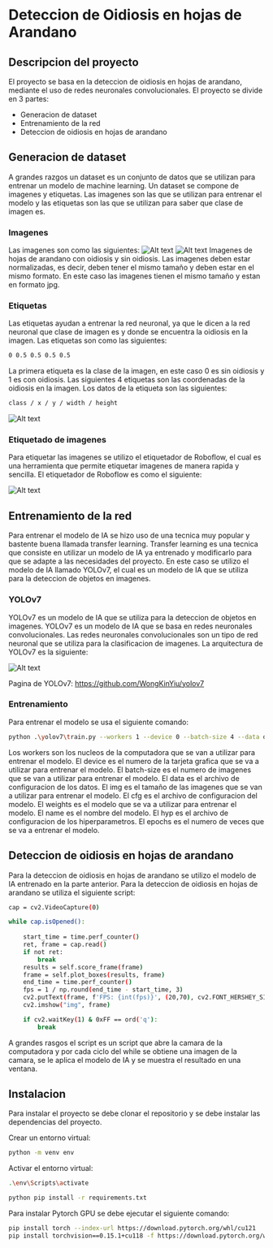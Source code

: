 # Deteccion de Oidiosis en hojas de Arandano

## Descripcion del proyecto
El proyecto se basa en la deteccion de oidiosis en hojas de arandano, mediante el uso de redes neuronales convolucionales. El proyecto se divide en 3 partes:
- Generacion de dataset
- Entrenamiento de la red
- Deteccion de oidiosis en hojas de arandano

## Generacion de dataset
A grandes razgos un dataset es un conjunto de datos que se utilizan para entrenar un modelo de machine learning. Un dataset se compone de imagenes y etiquetas. Las imagenes son las que se utilizan para entrenar el modelo y las etiquetas son las que se utilizan para saber que clase de imagen es. 

### Imagenes
Las imagenes son como las siguientes:
![Alt text](Images-readme/IMG-20231101-WA0088.jpg)
![Alt text](Images-readme/image.png)
Imagenes de hojas de arandano con oidiosis y sin oidiosis.
Las imagenes deben estar normalizadas, es decir, deben tener el mismo tamaño y deben estar en el mismo formato. En este caso las imagenes tienen el mismo tamaño y estan en formato jpg.

### Etiquetas
Las etiquetas ayudan a entrenar la red neuronal, ya que le dicen a la red neuronal que clase de imagen es y donde se encuentra la oidiosis en la imagen. Las etiquetas son como las siguientes:

```bash
0 0.5 0.5 0.5 0.5
```

La primera etiqueta es la clase de la imagen, en este caso 0 es sin oidiosis y 1 es con oidiosis. Las siguientes 4 etiquetas son las coordenadas de la oidiosis en la imagen. Los datos de la etiqueta son las siguientes:

```bash
class / x / y / width / height 
```

![Alt text](Images-readme/im.png)

### Etiquetado de imagenes
Para etiquetar las imagenes se utilizo el etiquetador de Roboflow, el cual es una herramienta que permite etiquetar imagenes de manera rapida y sencilla. El etiquetador de Roboflow es como el siguiente:

![Alt text](Images-readme/image2.png)

## Entrenamiento de la red
Para entrenar el modelo de IA se hizo uso de una tecnica muy popular y bastente buena llamada transfer learning. Transfer learning es una tecnica que consiste en utilizar un modelo de IA ya entrenado y modificarlo para que se adapte a las necesidades del proyecto. En este caso se utilizo el modelo de IA llamado YOLOv7, el cual es un modelo de IA que se utiliza para la deteccion de objetos en imagenes.

### YOLOv7
YOLOv7 es un modelo de IA que se utiliza para la deteccion de objetos en imagenes. YOLOv7 es un modelo de IA que se basa en redes neuronales convolucionales. Las redes neuronales convolucionales son un tipo de red neuronal que se utiliza para la clasificacion de imagenes. La arquitectura de YOLOv7 es la siguiente:

![Alt text](Images-readme/image3.png)

Pagina de YOLOv7: https://github.com/WongKinYiu/yolov7

### Entrenamiento
Para entrenar el modelo se usa el siguiente comando:

```bash
python .\yolov7\train.py --workers 1 --device 0 --batch-size 4 --data data.yml --img 640 640 --cfg .\yolov7\cfg\training\yolov7.yaml --weights 'yolov7.pt' --name avocado --hyp .\yolov7\data\hyp.scratch.p5.yaml --epochs 4
```

Los workers son los nucleos de la computadora que se van a utilizar para entrenar el modelo. El device es el numero de la tarjeta grafica que se va a utilizar para entrenar el modelo. El batch-size es el numero de imagenes que se van a utilizar para entrenar el modelo. El data es el archivo de configuracion de los datos. El img es el tamaño de las imagenes que se van a utilizar para entrenar el modelo. El cfg es el archivo de configuracion del modelo. El weights es el modelo que se va a utilizar para entrenar el modelo. El name es el nombre del modelo. El hyp es el archivo de configuracion de los hiperparametros. El epochs es el numero de veces que se va a entrenar el modelo.

## Deteccion de oidiosis en hojas de arandano
Para la deteccion de oidiosis en hojas de arandano se utilizo el modelo de IA entrenado en la parte anterior. Para la deteccion de oidiosis en hojas de arandano se utiliza el siguiente script:

```bash
cap = cv2.VideoCapture(0)

while cap.isOpened():
    
    start_time = time.perf_counter()
    ret, frame = cap.read()
    if not ret:
        break
    results = self.score_frame(frame)
    frame = self.plot_boxes(results, frame)
    end_time = time.perf_counter()
    fps = 1 / np.round(end_time - start_time, 3)
    cv2.putText(frame, f'FPS: {int(fps)}', (20,70), cv2.FONT_HERSHEY_SIMPLEX, 1.5, (0,255,0), 2)
    cv2.imshow("img", frame)

    if cv2.waitKey(1) & 0xFF == ord('q'):
        break
```

A grandes rasgos el script es un script que abre la camara de la computadora y por cada ciclo del while se obtiene una imagen de la camara, se le aplica el modelo de IA y se muestra el resultado en una ventana.

## Instalacion
Para instalar el proyecto se debe clonar el repositorio y se debe instalar las dependencias del proyecto. 

Crear un entorno virtual:
```bash
python -m venv env
```

Activar el entorno virtual:
```bash
.\env\Scripts\activate
```

```bash
python pip install -r requirements.txt
```

Para instalar Pytorch GPU se debe ejecutar el siguiente comando:
```bash
pip install torch --index-url https://download.pytorch.org/whl/cu121
pip install torchvision==0.15.1+cu118 -f https://download.pytorch.org/whl/torch_stable.html
```
